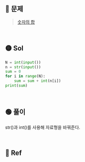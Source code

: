 ## 🔴 문제
> [숫자의 합](https://www.acmicpc.net/problem/11720)

<br/>

## 🟡 Sol
```python
N = int(input())
n = str(input())
sum = 0
for i in range(N):
    sum = sum + int(n[i])
print(sum)

```
<br/>

## 🟢 풀이
str()과 int()를 사용해 자료형을 바꿔준다.

<br/>

## 🔵 Ref

